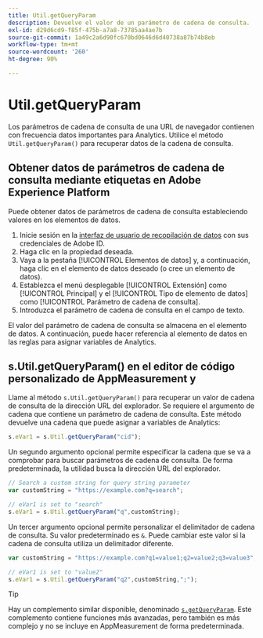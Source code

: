 ```yaml
---
title: Util.getQueryParam
description: Devuelve el valor de un parámetro de cadena de consulta.
exl-id: d29d6cd9-f85f-475b-a7a8-73785aa4ae7b
source-git-commit: 1a49c2a6d90fc670bd0646d6d40738a87b74b8eb
workflow-type: tm+mt
source-wordcount: '260'
ht-degree: 90%

---
```


# Util.getQueryParam

Los parámetros de cadena de consulta de una URL de navegador contienen con frecuencia datos importantes para Analytics. Utilice el método `Util.getQueryParam()` para recuperar datos de la cadena de consulta.

## Obtener datos de parámetros de cadena de consulta mediante etiquetas en Adobe Experience Platform

Puede obtener datos de parámetros de cadena de consulta estableciendo valores en los elementos de datos.

1. Inicie sesión en la [interfaz de usuario de recopilación de datos](https://experience.adobe.com/data-collection) con sus credenciales de Adobe ID.
2. Haga clic en la propiedad deseada.
3. Vaya a la pestaña [!UICONTROL Elementos de datos] y, a continuación, haga clic en el elemento de datos deseado (o cree un elemento de datos).
4. Establezca el menú desplegable [!UICONTROL Extensión] como [!UICONTROL Principal] y el [!UICONTROL Tipo de elemento de datos] como [!UICONTROL Parámetro de cadena de consulta].
5. Introduzca el parámetro de cadena de consulta en el campo de texto.

El valor del parámetro de cadena de consulta se almacena en el elemento de datos. A continuación, puede hacer referencia al elemento de datos en las reglas para asignar variables de Analytics.

## s.Util.getQueryParam() en el editor de código personalizado de AppMeasurement y 

Llame al método `s.Util.getQueryParam()` para recuperar un valor de cadena de consulta de la dirección URL del explorador. Se requiere el argumento de cadena que contiene un parámetro de cadena de consulta. Este método devuelve una cadena que puede asignar a variables de Analytics:

```js
s.eVar1 = s.Util.getQueryParam("cid");
```

Un segundo argumento opcional permite especificar la cadena que se va a comprobar para buscar parámetros de cadena de consulta. De forma predeterminada, la utilidad busca la dirección URL del explorador.

```js
// Search a custom string for query string parameter
var customString = "https://example.com?q=search";

// eVar1 is set to "search"
s.eVar1 = s.Util.getQueryParam("q",customString);
```

Un tercer argumento opcional permite personalizar el delimitador de cadena de consulta. Su valor predeterminado es `&`. Puede cambiar este valor si la cadena de consulta utiliza un delimitador diferente.

```js
var customString = "https://example.com?q1=value1;q2=value2;q3=value3";

// eVar1 is set to "value2"
s.eVar1 = s.Util.getQueryParam("q2",customString,";");
```

>[!TIP]
>
>Hay un complemento similar disponible, denominado [`s.getQueryParam`](../plugins/getqueryparam.md). Este complemento contiene funciones más avanzadas, pero también es más complejo y no se incluye en AppMeasurement de forma predeterminada.
